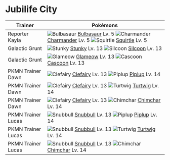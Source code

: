 # Jubilife City

Trainer                    | Pokémons
---                        | ---
Reporter Kayla             | ![][001]  [Bulbasaur] Lv. 5  ![][004]  [Charmander] Lv. 5  ![][007]  [Squirtle] Lv. 5
Galactic Grunt             | ![][434]  [Stunky] Lv. 13  ![][266]  [Silcoon] Lv. 13
Galactic Grunt             | ![][431]  [Glameow] Lv. 13  ![][268]  [Cascoon] Lv. 13
PKMN Trainer Dawn          | ![][035]  [Clefairy] Lv. 13  ![][393]  [Piplup] Lv. 14
PKMN Trainer Dawn          | ![][035]  [Clefairy] Lv. 13  ![][387]  [Turtwig] Lv. 14
PKMN Trainer Dawn          | ![][035]  [Clefairy] Lv. 13  ![][390]  [Chimchar] Lv. 14
PKMN Trainer Lucas         | ![][209]  [Snubbull] Lv. 13  ![][393]  [Piplup] Lv. 14
PKMN Trainer Lucas         | ![][209]  [Snubbull] Lv. 13  ![][387]  [Turtwig] Lv. 14
PKMN Trainer Lucas         | ![][209]  [Snubbull] Lv. 13  ![][390]  [Chimchar] Lv. 14
[001]: https://raw.githubusercontent.com/PokeAPI/sprites/master/sprites/pokemon/1.png "Bulbasaur"
[004]: https://raw.githubusercontent.com/PokeAPI/sprites/master/sprites/pokemon/4.png "Charmander"
[007]: https://raw.githubusercontent.com/PokeAPI/sprites/master/sprites/pokemon/7.png "Squirtle"
[035]: https://raw.githubusercontent.com/PokeAPI/sprites/master/sprites/pokemon/35.png "Clefairy"
[209]: https://raw.githubusercontent.com/PokeAPI/sprites/master/sprites/pokemon/209.png "Snubbull"
[266]: https://raw.githubusercontent.com/PokeAPI/sprites/master/sprites/pokemon/266.png "Silcoon"
[268]: https://raw.githubusercontent.com/PokeAPI/sprites/master/sprites/pokemon/268.png "Cascoon"
[387]: https://raw.githubusercontent.com/PokeAPI/sprites/master/sprites/pokemon/387.png "Turtwig"
[390]: https://raw.githubusercontent.com/PokeAPI/sprites/master/sprites/pokemon/390.png "Chimchar"
[393]: https://raw.githubusercontent.com/PokeAPI/sprites/master/sprites/pokemon/393.png "Piplup"
[431]: https://raw.githubusercontent.com/PokeAPI/sprites/master/sprites/pokemon/431.png "Glameow"
[434]: https://raw.githubusercontent.com/PokeAPI/sprites/master/sprites/pokemon/434.png "Stunky"
[Bulbasaur]: /pokemon_changes/001.md
[Charmander]: /pokemon_changes/004.md
[Squirtle]: /pokemon_changes/007.md
[Clefairy]: /pokemon_changes/035.md
[Snubbull]: /pokemon_changes/209.md
[Silcoon]: /pokemon_changes/266.md
[Cascoon]: /pokemon_changes/268.md
[Turtwig]: /pokemon_changes/387.md
[Chimchar]: /pokemon_changes/390.md
[Piplup]: /pokemon_changes/393.md
[Glameow]: /pokemon_changes/431.md
[Stunky]: /pokemon_changes/434.md
